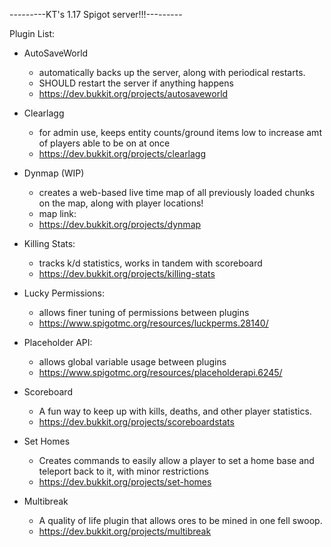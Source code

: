 ---*---*---KT's 1.17 Spigot server!!!---*---*---


Plugin List:

- AutoSaveWorld
   - automatically backs up the server, along with periodical restarts.
   - SHOULD restart the server if anything happens
   - https://dev.bukkit.org/projects/autosaveworld

- Clearlagg
  - for admin use, keeps entity counts/ground items low to increase amt of players able to be on at once
  - https://dev.bukkit.org/projects/clearlagg

- Dynmap (WIP)
  - creates a web-based live time map of all previously loaded chunks on the map, along with player locations!
  - map link: 
  - https://dev.bukkit.org/projects/dynmap

- Killing Stats:
  - tracks k/d statistics, works in tandem with scoreboard
  - https://dev.bukkit.org/projects/killing-stats

- Lucky Permissions:
  - allows finer tuning of permissions between plugins
  - https://www.spigotmc.org/resources/luckperms.28140/

- Placeholder API:
  - allows global variable usage between plugins
  - https://www.spigotmc.org/resources/placeholderapi.6245/

- Scoreboard
  - A fun way to keep up with kills, deaths, and other player statistics.
  - https://dev.bukkit.org/projects/scoreboardstats

- Set Homes
   - Creates commands to easily allow a player to set a home base and teleport back to it, with minor restrictions
   - https://dev.bukkit.org/projects/set-homes

- Multibreak
   - A quality of life plugin that allows ores to be mined in one fell swoop.
   - https://dev.bukkit.org/projects/multibreak

















